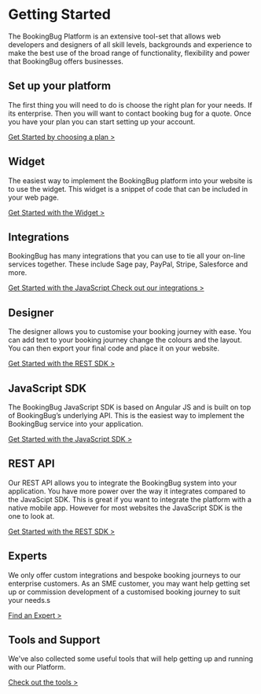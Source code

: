 # Getting Started

The BookingBug Platform is an extensive tool-set that allows web developers and designers of all skill levels, backgrounds and experience to make the best use of the broad range of functionality, flexibility and power that BookingBug offers businesses.

## Set up your platform
The first thing you will need to do is choose the right plan for your needs. If its enterprise. Then you will want to contact booking bug for a quote. Once you have your plan you can start setting up your account.

[Get Started by choosing a plan >](/getting-started/choosing-a-plan)

## Widget

The easiest way to implement the BookingBug platform into your website is to use the widget. This widget is a snippet of code that can be included in your web page.

[Get Started with the Widget >](/widget)

## Integrations

BookingBug has many integrations that you can use to tie all your on-line services together. These include Sage pay, PayPal, Stripe, Salesforce and more.

[Get Started with the JavaScript Check out our integrations >](/integrations)

## Designer

The designer allows you to customise your booking journey with ease. You can add text to your booking journey change the colours and the layout. You can then export your final code and place it on your website.

[Get Started with the REST SDK >](/designer)

## JavaScript SDK

The BookingBug JavaScript SDK is based on Angular JS and is built on top of BookingBug’s underlying API. This is the easiest way to implement the BookingBug service into your application.

[Get Started with the JavaScript SDK >](/javascript-sdk)

## REST API

Our REST API allows you to integrate the BookingBug system into your application. You have more power over the way it integrates compared to the JavaScipt SDK. This is great if you want to integrate the platform with a native mobile app. However for most websites the JavaScript SDK is the one to look at.

[Get Started with the REST SDK >](/rest-api)

## Experts

We only offer custom integrations and bespoke booking journeys to our enterprise customers. As an SME customer, you may want help getting set up or commission development of a customised booking journey to suit your needs.s

[Find an Expert >](/experts)

## Tools and Support

We've also collected some useful tools that will help getting up and running with our Platform.

[Check out the tools >](/tools-and-support)